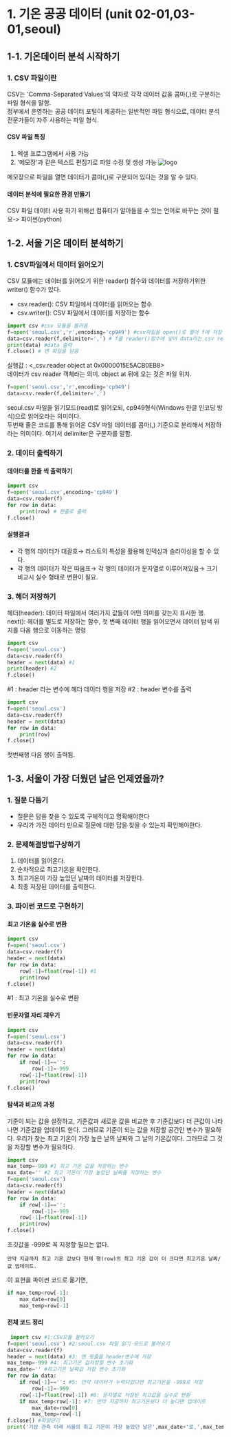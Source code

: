 # 1. 기온 공공 데이터 (unit 02-01,03-01,seoul)
## 1-1. 기온데이터 분석 시작하기 
### 1. CSV 파일이란
CSV는 'Comma-Separated Values'의 약자로 각각 데이터 값을 콤마(,)로 구분하는 파일 형식을 말함.    
정부에서 운영하는 공공 데이터 포털이 제공하는 일반적인 파일 형식으로, 데이터 분석 전문가들이 자주 사용하는 파일 형식.
#### CSV 파일 특징 
1. 엑셀 프로그램에서 사용 가능
2. '메모장'과 같은 텍스트 편집기로 파일 수정 및 생성 가능 
![logo](https://blogfiles.pstatic.net/MjAyMDA0MjZfMTY5/MDAxNTg3ODY4NTg1NzM2.M334Mvlrr0fodnLpkP4CniuVDLpMWmYkNTWLHPyPuOYg.OQmSIxou1fdHYoeKBTymwCTec8M5pJCBlnxQX6F7Im0g.PNG.loveee_12/%EC%BA%A1%EC%B2%98.PNG?type=w1)

메모장으로 파일을 열면 데이터가 콤마(,)로 구분되어 있다는 것을 알 수 있다. 
#### 데이터 분석에 필요한 환경 만들기
CSV 파일 데이터 사용 하기 위해선 컴퓨터가 알아들을 수 있는 언어로 바꾸는 것이 필요-> 파이썬(python)
## 1-2. 서울 기온 데이터 분석하기
### 1. CSV파일에서 데이터 읽어오기 
CSV 모듈에는 데이터를 읽어오기 위한 reader() 함수와 데이터를 저장하기위한 writer() 함수가 있다.
- csv.reader(): CSV 파일에서 데이터를 읽어오는 함수
- csv.writer(): CSV 파일에서 데이터를 저장하는 함수
```python
import csv #csv 모듈을 불러옴 
f=open('seoul.csv','r',encoding='cp949') #csv파일을 open()로 열어 f에 저장 
data=csv.reader(f,delimiter=',') # f를 reader()함수에 넣어 data라는 csv reader 객체 생성 
print(data) #data 출력 
f.close() # 연 파일을 닫음 
```
실행값 :  <_csv.reader object at 0x0000015E5ACB0EB8>  
데이터가 csv reader 객체라는 의미. object at 뒤에 오는 것은 파일 위치.
```python
f=open('seoul.csv','r',encoding='cp949') 
data=csv.reader(f,delimiter=',')
```
seoul.csv 파일을 읽기모드(read)로 읽어오되, cp949형식(Windows 한글 인코딩 방식)으로 읽어오라는 의미이다.   
두번째 줄은 코드를 통해 읽어온 CSV 파일 데이터를 콤마(,) 기준으로 분리해서 저장하라는 의미이다. 여기서 delimiter은 구분자를 말함. 
### 2. 데이터 출력하기 
#### 데이터를 한줄 씩 출력하기 
```python
import csv 
f=open('seoul.csv',encoding='cp949')
data=csv.reader(f)
for row in data:
    print(row) # 한줄로 출력 
f.close()
```
#### 실행결과 
- 각  행의 데이터가 대괄호→ 리스트의 특성을 활용해 인덱싱과 슬라이싱을 할 수 있다. 
- 각 행의 데이터가 작은 따옴표→  각 행의 데이터가 문자열로 이루어져있음→  크기 비교시 실수 형태로 변환이 필요. 
### 3. 헤더 저장하기
헤더(header): 데이터 파일에서 여러가지 값들이 어떤 의미를 갖는지 표시한 행.   
next(): 헤더를 별도로 저장하는 함수, 첫 번째 데이터 행을 읽어오면서 데이터 탐색 위치를 다음 행으로 이동하는 명령 
```python
import csv
f=open('seoul.csv')
data=csv.reader(f)
header = next(data) #1
print(header) #2
f.close()
```
#1 : header 라는 변수에 헤더 데이터 행을 저장 
#2 : header 변수를 출력
```python
import csv
f=open('seoul.csv')
data=csv.reader(f)
header = next(data)
for row in data:
    print(row)
f.close()
```
첫번째행 다음 행이 출력됨. 
## 1-3. 서울이 가장 더웠던 날은 언제였을까?
### 1. 질문 다듬기
- 질문은 답을 찾을 수 있도록 구체적이고 명확해야한다
- 우리가 가진 데이터 만으로 질문에 대한 답을 찾을 수 있는지 확인해야한다.
### 2. 문제해결방법구상하기
1. 데이터를 읽어온다.
2. 순차적으로 최고기온을 확인한다.
3. 최고기온이 가장 높았던 날짜의 데이터를 저장한다.
4. 최종 저장된 데이터를 출력한다.
### 3. 파이썬 코드로 구현하기
#### 최고 기온을 실수로 변환
```python
import csv
f=open('seoul.csv')
data=csv.reader(f)
header = next(data)
for row in data:
    row[-1]=float(row[-1]) #1
    print(row)    
f.close()
```
#1 : 최고 기온을 실수로 변환 
#### 빈문자열 자리 채우기 
```python
import csv
f=open('seoul.csv')
data=csv.reader(f)
header = next(data)
for row in data:
    if row[-1]=='':
        row[-1]=-999
    row[-1]=float(row[-1])
    print(row)    
f.close()
```
#### 탐색과 비교의 과정 
기준이 되는 값을 설정하고, 기준값과 새로운 값을 비교한 후 기준값보다 더 큰값이 나타나면 기준값을 업데이트 한다. 그러므로 기준이 되는 값을 저장할 공간인 변수가 필요하다. 우리가 찾는 최고 기온이 가장 높은 날의 날짜와 그 날의 기온값이다. 그러므로 그 것을 저장할 변수가 필요하다.
```python
import csv
max_temp=-999 #1 최고 기온 값을 저장하는 변수
max_date='' #2 최고 기온이 가장 높았던 날짜를 저장하는 변수
f=open('seoul.csv')
data=csv.reader(f)
header = next(data)
for row in data:
    if row[-1]=='':
        row[-1]=-999
    row[-1]=float(row[-1])
    print(row)    
f.close()
```
초깃값을 -999로 꼭 지정할 필요는 없다. 
```
만약 지금까지 최고 기온 값보다 현재 행(row)의 최고 기온 값이 더 크다면 최고기온 날짜/값 업데이트. 
```
이 표현을 파이썬 코드로 옮기면,
```python
if max_temp<row[-1]:
    max_date=row[0]
    max_temp=row[-1]
```

#### 전체 코드 정리
```python
 import csv #1:CSV모듈 불러오기
f=open('seoul.csv') #2:seoul.csv 파일 읽기 모드로 불러오기
data=csv.reader(f)
header = next(data) #3: 맨 윗줄을 header변수에 저장
max_temp=-999 #4: 최고기온 값저장할 변수 초기화
max_date='' #최고기온 날짜값 저장 변수 초기화
for row in data:
    if row[-1]=='': #5: 만약 데이터가 누락되었다면 최고기온을 -999로 저장
        row[-1]=-999
    row[-1]=float(row[-1]) #6: 문자열로 저장된 최고값을 실수로 변환
    if max_temp<row[-1]: #7: 만약 지금까지 최고기온보다 더 높다면 업데이트
        max_date=row[0]
        max_temp=row[-1]
f.close() #파일닫기
print('기상 관측 이래 서울의 최고 기온이 가장 높았던 날은',max_date+'로,',max_temp,'도 였습니다') #출력
```
